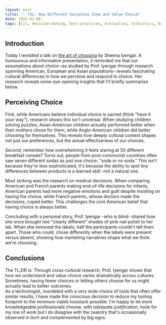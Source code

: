 ```yaml
---
layout: post
title: "💡 TIL: How Different Societies View and Value Choice"
date: 2025-01-08
tags: [til, decision-making, best-practices, evaluation, statistics, design-principles, modelling-mindsets]
---
```

<!--more-->

## Introduction
Today I revisited a talk on [the art of choosing](https://www.youtube.com/watch?v=lDq9-QxvsNU) by Sheena Iyengar. A humourous and informative presentation, it reminded me that our assumptions about choice –as studied by Prof. Iyengar through research spanning American, European and Asian populations– reveals fascinating cultural differences in how we perceive and respond to choice. Her research reveals some eye-opening insights that I'll briefly summarise below.

## Perceiving Choice 
First, while Americans believe individual choice is sacred (think "have it your way"), research shows this isn't universal. When studying children solving puzzles, Asian-American children actually performed better when their mothers chose for them, while Anglo-American children did better choosing for themselves. This reveals how deeply cultural context shapes not just our preferences, but the actual effectiveness of our choices.

Second, remember how overwhelming it feels staring at 50 different breakfast cereals? Turns out, people from post-communist countries often saw seven different sodas as just one choice: "soda or no soda." This isn't because they're less sophisticated, it's because the ability to spot tiny differences between products is a learned skill -not a natural one.

Most striking was the research on medical decisions. When comparing American and French parents making end-of-life decisions for infants, American parents had more negative emotions and guilt despite insisting on having the choice, while French parents, whose doctors made the decisions, coped better. This challenges the core American belief that having choice is always better.

Concluding with a personal story, Prof. Iyengar -who is blind- shared how she once brought two "clearly different" shades of pink nail polish to her lab. When she removed the labels, half the participants couldn't tell them apart. Those who could, chose differently when the labels were present versus absent, showing how marketing narratives shape what we think we're choosing.

## Conclusions
The TL;DR is: Through cross-cultural research, Prof. Iyengar shows that how we understand and value choice varies dramatically across cultures. Sometimes, having fewer choices or letting others choose for us might actually lead to better outcomes.   
As a technologist, inundated with a very wide choice of tools that often offer similar results, I have made the conscious decision to reduce my tooling footprint to the minimum viable toolstack possible. I'm happy to let more knowledgeable professionals choose, with _adequate justification_, tools for my line of work but I do disagree with the zealotry that's occasionally observed in tech and complemented by big egos. 
